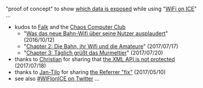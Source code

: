 "proof of concept" to show [which data is exposed](https://hacker-bastl.github.io/omboard/) while using "[WiFi on ICE](https://inside.bahn.de/wifionice-wlan-ice-login/)" ...

- kudos to [Falk](https://twitter.com/Nexus511) and the [Chaos Computer Club](https://twitter.com/chaosupdates/status/886905108419751936)
  - "[Was das neue Bahn-Wifi über seine Nutzer ausplaudert](http://hannover.ccc.de/~nexus/dbwifi/index.html)" (2016/10/12)
  - "[Chapter 2: Die Bahn, ihr Wifi und die Amateure](http://hannover.ccc.de/~nexus/dbwifi/chapter2.html)" (2017/07/17)
  - "[Chapter 3: Täglich grüßt das Murmeltier](http://hannover.ccc.de/~nexus/dbwifi/chapter3.html)" (2017/07/20)
- thanks to [Christian](https://twitter.com/resciscosilenda) for sharing that [the XML API is not protected](https://twitter.com/resciscosilenda/status/887191467629981696) (2017/07/18)
- thanks to [Jan-Tilo](https://twitter.com/jatiki) for sharing [the Referrer "fix"](https://twitter.com/jatiki/status/862360786097893376) (2017/05/10)
- see also [#WIFIonICE on Twitter](https://twitter.com/search?f=tweets&vertical=default&q=%23WIFIonICE) ...

<!--
- see also [Gunter Dueck](https://twitter.com/wilddueck): "[Bahnverspätungen sind nicht Pech, sondern Gier!](https://www.omnisophie.com/dd288-bahnverspaetungen-sind-nicht-pech-sondern-gier-maerz-2017/)"
-->
